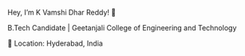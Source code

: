 Hey, I’m K Vamshi Dhar Reddy! 👋

B.Tech Candidate | Geetanjali College of Engineering and Technology

📍 Location: Hyderabad, India

